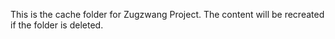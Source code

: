 This is the cache folder for Zugzwang Project. The content will be 
recreated if the folder is deleted.
